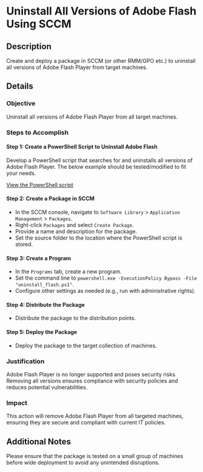 # Uninstall All Versions of Adobe Flash Using SCCM

## Description
Create and deploy a package in SCCM (or other RMM/GPO etc.) to uninstall all versions of Adobe Flash Player from target machines.

## Details

### Objective
Uninstall all versions of Adobe Flash Player from all target machines.

### Steps to Accomplish

#### Step 1: Create a PowerShell Script to Uninstall Adobe Flash
Develop a PowerShell script that searches for and uninstalls all versions of Adobe Flash Player. The below example should be tested/modified to fit your needs.

[View the PowerShell script](./uninstall_flash.ps1)

#### Step 2: Create a Package in SCCM
- In the SCCM console, navigate to `Software Library` > `Application Management` > `Packages`.
- Right-click `Packages` and select `Create Package`.
- Provide a name and description for the package.
- Set the source folder to the location where the PowerShell script is stored.

#### Step 3: Create a Program
- In the `Programs` tab, create a new program.
- Set the command line to `powershell.exe -ExecutionPolicy Bypass -File "uninstall_flash.ps1"`.
- Configure other settings as needed (e.g., run with administrative rights).

#### Step 4: Distribute the Package
- Distribute the package to the distribution points.

#### Step 5: Deploy the Package
- Deploy the package to the target collection of machines.

### Justification
Adobe Flash Player is no longer supported and poses security risks. Removing all versions ensures compliance with security policies and reduces potential vulnerabilities.

### Impact
This action will remove Adobe Flash Player from all targeted machines, ensuring they are secure and compliant with current IT policies.

## Additional Notes
Please ensure that the package is tested on a small group of machines before wide deployment to avoid any unintended disruptions.
